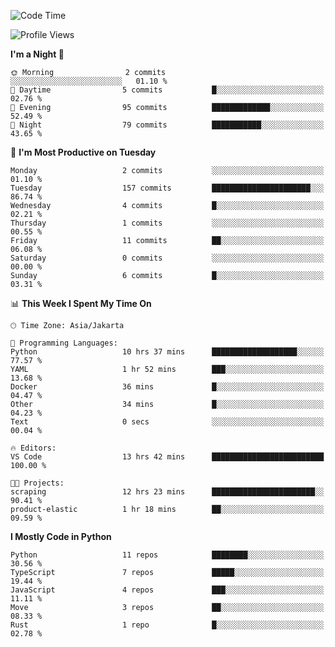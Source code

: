 <!--START_SECTION:waka-->
![Code Time](http://img.shields.io/badge/Code%20Time-1%2C739%20hrs%2051%20mins-blue)

![Profile Views](http://img.shields.io/badge/Profile%20Views-0-blue)

**I'm a Night 🦉** 

```text
🌞 Morning                2 commits           ░░░░░░░░░░░░░░░░░░░░░░░░░   01.10 % 
🌆 Daytime                5 commits           █░░░░░░░░░░░░░░░░░░░░░░░░   02.76 % 
🌃 Evening                95 commits          █████████████░░░░░░░░░░░░   52.49 % 
🌙 Night                  79 commits          ███████████░░░░░░░░░░░░░░   43.65 % 
```
📅 **I'm Most Productive on Tuesday** 

```text
Monday                   2 commits           ░░░░░░░░░░░░░░░░░░░░░░░░░   01.10 % 
Tuesday                  157 commits         ██████████████████████░░░   86.74 % 
Wednesday                4 commits           █░░░░░░░░░░░░░░░░░░░░░░░░   02.21 % 
Thursday                 1 commits           ░░░░░░░░░░░░░░░░░░░░░░░░░   00.55 % 
Friday                   11 commits          ██░░░░░░░░░░░░░░░░░░░░░░░   06.08 % 
Saturday                 0 commits           ░░░░░░░░░░░░░░░░░░░░░░░░░   00.00 % 
Sunday                   6 commits           █░░░░░░░░░░░░░░░░░░░░░░░░   03.31 % 
```


📊 **This Week I Spent My Time On** 

```text
🕑︎ Time Zone: Asia/Jakarta

💬 Programming Languages: 
Python                   10 hrs 37 mins      ███████████████████░░░░░░   77.57 % 
YAML                     1 hr 52 mins        ███░░░░░░░░░░░░░░░░░░░░░░   13.68 % 
Docker                   36 mins             █░░░░░░░░░░░░░░░░░░░░░░░░   04.47 % 
Other                    34 mins             █░░░░░░░░░░░░░░░░░░░░░░░░   04.23 % 
Text                     0 secs              ░░░░░░░░░░░░░░░░░░░░░░░░░   00.04 % 

🔥 Editors: 
VS Code                  13 hrs 42 mins      █████████████████████████   100.00 % 

🐱‍💻 Projects: 
scraping                 12 hrs 23 mins      ███████████████████████░░   90.41 % 
product-elastic          1 hr 18 mins        ██░░░░░░░░░░░░░░░░░░░░░░░   09.59 % 
```

**I Mostly Code in Python** 

```text
Python                   11 repos            ████████░░░░░░░░░░░░░░░░░   30.56 % 
TypeScript               7 repos             █████░░░░░░░░░░░░░░░░░░░░   19.44 % 
JavaScript               4 repos             ███░░░░░░░░░░░░░░░░░░░░░░   11.11 % 
Move                     3 repos             ██░░░░░░░░░░░░░░░░░░░░░░░   08.33 % 
Rust                     1 repo              █░░░░░░░░░░░░░░░░░░░░░░░░   02.78 % 
```




<!--END_SECTION:waka-->

